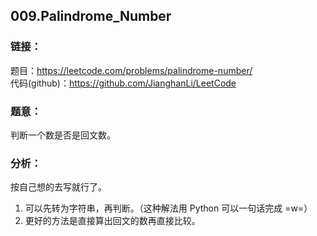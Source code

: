 ## 009.Palindrome_Number

### **链接**：
题目：https://leetcode.com/problems/palindrome-number/  
代码(github)：https://github.com/JianghanLi/LeetCode

### **题意**：
判断一个数是否是回文数。  

### **分析**：
按自己想的去写就行了。  

1. 可以先转为字符串，再判断。（这种解法用 Python 可以一句话完成 =w=）  
2. 更好的方法是直接算出回文的数再直接比较。
